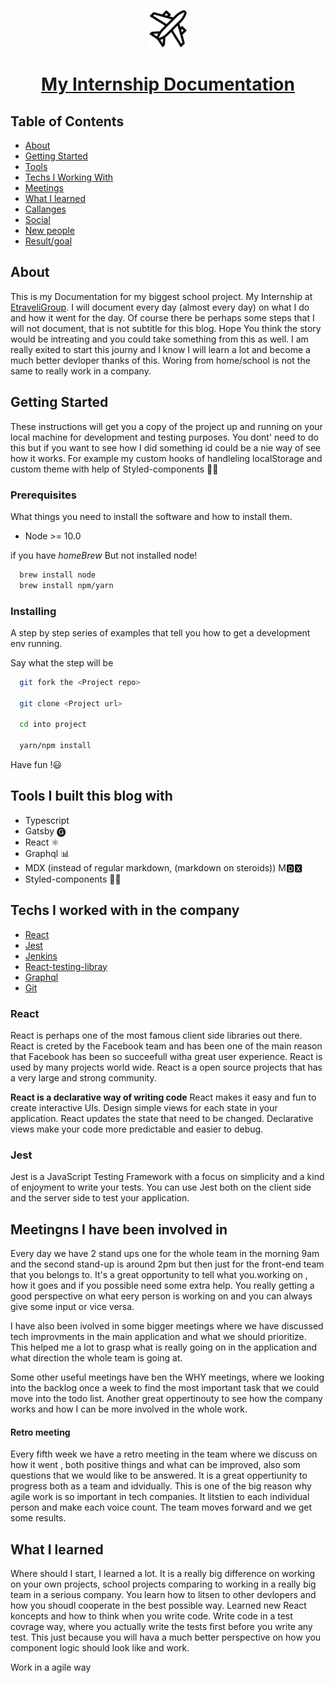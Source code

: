 <p align="center">
  <a href="https://marcell-dev-journal.netlify.app/">
    <img alt="superhero" src="travel.png" width="60" />
  </a>
</p>

<h1 align="center">
  <a href="https://marcell-dev-journal.netlify.app/">
     My Internship Documentation
  </a>
</h1>
  
## Table of Contents

* [About](#about)
* [Getting Started](#getting_started)
* [Tools](#tools)
* [Techs I Working With](#techs)
* [Meetings](#meetings)
* [What I learned](#learned)
* [Callanges](#challanges)
* [Social](#social)
* [New people](#people)
* [Result/goal](#result)


## About <a name = "about"></a>

This is my Documentation for my biggest school project. My Internship at [EtraveliGroup](https://www.etraveligroup.com/).
I will document every day (almost every day) on  what I do and how it went for the day. Of course there be perhaps some steps that I will not document, that is not subtitle for this blog. Hope You think the story would be intreating and you could take something from this as well. I am really exited to start this journy and I know I will learn a lot and become a much better devloper thanks of this.
Woring from home/school is not the same to really work in a company.

## Getting Started <a name = "getting_started"></a>

These instructions will get you a copy of the project up and running on your local machine for development and testing purposes. 
You dont' need to do this but if you want to see how I did something id could be a nie way of see how it works. For example my custom hooks of handleling localStorage and custom theme with help of Styled-components 💅🏼

### Prerequisites

What things you need to install the software and how to install them.

* Node >= 10.0

if you have *homeBrew* But not installed node!
``` bash
  brew install node
  brew install npm/yarn
```

### Installing

A step by step series of examples that tell you how to get a development env running.

Say what the step will be

``` bash
  git fork the <Project repo>
  
  git clone <Project url>

  cd into project

  yarn/npm install
```

Have fun !😃


## Tools I built this blog with <a name = "tools"></a>

* Typescript
* Gatsby 🅖
* React ⚛️
* Graphql 📊
* MDX (instead of regular markdown, (markdown on steroids)) M🅳🆇
* Styled-components 💅🏼


## Techs I worked with in the company <a name = "techs" > </a>

* [React](#react)
* [Jest](#jest)
* [Jenkins](#jenkins)
* [React-testing-libray](#rtl)
* [Graphql](#gql)
* [Git](#git)

### React <a name = "react" > </a>
React is perhaps one of the most famous client side libraries out there.
React is creted by the Facebook team and has been one of the main reason that Facebook has been so succeefull witha great user experience. 
React is used by many projects world wide. React is a open source projects that has a very large and strong community.

**React is a declarative way of writing code**
React makes it easy and fun to create interactive UIs. Design simple views for each state in your application. React updates the state that need to be changed.
Declarative views make your code more predictable and easier to debug.

### Jest <a name = "jest" > </a>
Jest is a JavaScript Testing Framework with a focus on simplicity and a kind of enjoyment to write your tests. You can use Jest both on the client side and the server side to test your application. 

## Meetingns I have been involved in <a name = "meetings" > </a>

Every day we have 2 stand ups one for the whole team in the morning 9am and the second stand-up is around 2pm but then just for the front-end team that you belongs to. It's a great opportunity to tell what you.working on , how it goes and if you possible need some extra help. You really getting a good perspective on what eery person is working on and you can always give some input or vice versa.

I have also been ivolved in some bigger meetings where we have discussed tech improvments in the main application and what we should prioritize. This helped me a lot to grasp what is really going on in the application and what direction the whole team is going at. 

Some other useful meetings have ben the WHY meetings, where we looking into the backlog once a week to find the most important task that we could move into the todo list. Another great oppertinouty to see how the company works and how I can be more involved in the whole work. 

#### Retro meeting
Every fifth week we have a retro meeting in the team where we discuss on how it went , both positive things and what can be improved, also som questions that we would like to be answered. It is a great oppertiunity to progress both as a team and idvidually. This is one of the big reason why agile work is so important in tech companies. It litstien to each individual person and make each voice count. The team moves forward and we get some results.


## What I learned <a name = "learned" > </a>

Where should I start, I learned a lot. It is a really big difference on working on your own projects, school projects comparing to working in a really big team in a serious company. You learn how to litsen to other devlopers and how you shoudl cooperate in the best possible way. 
Learned new React koncepts and how to think when you write code. Write code in a test covrage way, where you actually write the tests first before you write any test. This just because you will hava a much better perspective on how you component logic should look like and work.

Work in a agile way
